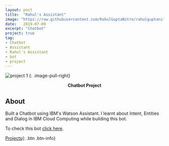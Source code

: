 ```yaml
---
layout: post
title:  "Rahul's Assistant"
image: "https://raw.githubusercontent.com/RahulGuptaNitro/rahulguptanitro.github.io/master/Assistant.png"
date:   2019-07-09
excerpt: "Chatbot"
project: true
tag:
- Chatbot
- Assistant
- Rahul's Assistant
- bot
- project
---
```


![project 1](https://raw.githubusercontent.com/RahulGuptaNitro/rahulguptanitro.github.io/master/Assistant.png)
{: .image-pull-right}

<center><b>Chatbot Project</b></center>

## About 

Built a Chatbot using IBM's Watson Assistant.
I learnt about Intent, Entities and Dialog in IBM Cloud Computing while building this bot.


To check this bot [click here](https://rahulguptanitro.github.io/Rahul's_Assistant).
 

[Projects](https://rahulguptanitro.github.io/projects){: .btn .btn-info}
